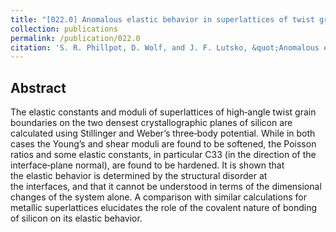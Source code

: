 ```yaml
---
title: "[022.0] Anomalous elastic behavior in superlattices of twist grain boundaries in silicon"
collection: publications
permalink: /publication/022.0
citation: 'S. R. Phillpot, D. Wolf, and J. F. Lutsko, &quot;Anomalous elastic behavior in superlattices of twist grain boundaries in silicon&quot;, <i>J. App. Phys.</i>, <strong>67</strong>, 6747 (1990)'
---
```

Abstract
---
The elastic constants and moduli of superlattices of high‐angle twist grain boundaries on the two densest crystallographic planes of silicon are calculated using Stillinger and Weber’s three‐body potential. While in both cases the Young’s and shear moduli are found to be softened, the Poisson ratios and some elastic constants, in particular C33 (in the direction of the interface‐plane normal), are found to be hardened. It is shown that the elastic behavior is determined by the structural disorder at the interfaces, and that it cannot be understood in terms of the dimensional changes of the system alone. A comparison with similar calculations for metallic superlattices elucidates the role of the covalent nature of bonding of silicon on its elastic behavior.
